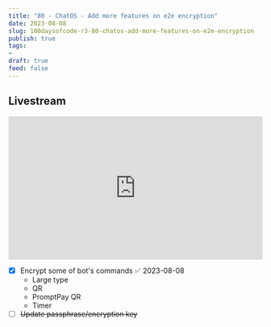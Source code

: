 ```yaml
---
title: "80 - ChatOS - Add more features on e2e encryption"
date: 2023-08-08
slug: 100daysofcode-r3-80-chatos-add-more-features-on-e2e-encryption
publish: true
tags:
- 
draft: true
feed: false
---
```


## Livestream

<iframe width="100%" style="aspect-ratio: 16 / 9;" src="https://www.youtube.com/embed/ESUbFKPRjls" title="YouTube video player" frameborder="0" allow="accelerometer; autoplay; clipboard-write; encrypted-media; gyroscope; picture-in-picture; web-share" allowfullscreen></iframe>

- [x] Encrypt some of bot's commands ✅ 2023-08-08
    - Large type
    - QR
    - PromptPay QR
    - Timer
- [ ] ~~Update passphrase/encryption key~~
